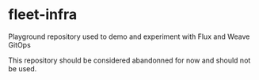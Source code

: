 # fleet-infra

Playground repository used to demo and experiment with Flux and Weave GitOps

This repository should be considered abandonned for now and should not be used.
